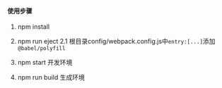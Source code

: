 #### 使用步骤
1. npm install  
2. npm run eject
    2.1 根目录config/webpack.config.js中`entry:[...]`添加`@babel/polyfill`
3. npm start 开发环境

4. npm run build 生成环境